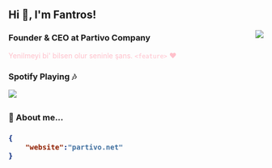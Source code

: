 ## Hi 👋, I'm Fantros!

<img align="right" src="https://spotify-github-profile.vercel.app/api/view?uid=31us4ohbcaotjvvfxk5szygl4tle&cover_image=true&theme=default" />

### Founder & CEO at Partivo Company
<font color="pink">Yenilmeyi bi' bilsen olur seninle şans. </em> `<feature>` :heart: </font>

### Spotify Playing :notes:
<img src="https://github-readme-stats.vercel.app/api?username=fantros&show_icons=true&theme=dark" />
<h2>

### 📃 About me...  

<h3>

```json
{
    "website":"partivo.net"
}
```

</h3>
